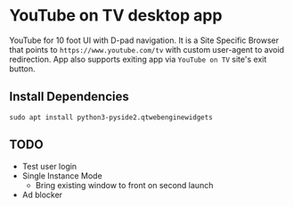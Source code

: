 # YouTube on TV desktop app
YouTube for 10 foot UI with D-pad navigation. It is a Site Specific Browser that points to `https://www.youtube.com/tv` with custom user-agent to avoid redirection. App also supports exiting app via `YouTube on TV` site's exit button.

## Install Dependencies
```shell
sudo apt install python3-pyside2.qtwebenginewidgets
```

## TODO
- Test user login
- Single Instance Mode
  - Bring existing window to front on second launch
- Ad blocker
